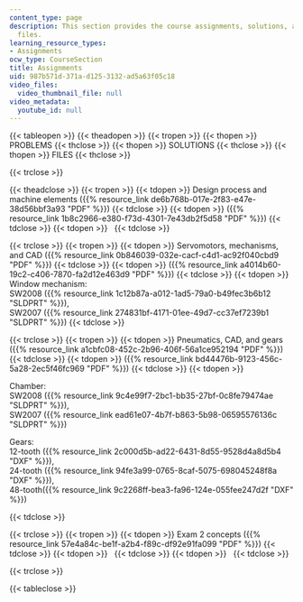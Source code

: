 ```yaml
---
content_type: page
description: This section provides the course assignments, solutions, and supporting
  files.
learning_resource_types:
- Assignments
ocw_type: CourseSection
title: Assignments
uid: 987b571d-371a-d125-3132-ad5a63f05c18
video_files:
  video_thumbnail_file: null
video_metadata:
  youtube_id: null
---
```


{{< tableopen >}}
{{< theadopen >}}
{{< tropen >}}
{{< thopen >}}
PROBLEMS
{{< thclose >}}
{{< thopen >}}
SOLUTIONS
{{< thclose >}}
{{< thopen >}}
FILES
{{< thclose >}}

{{< trclose >}}

{{< theadclose >}}
{{< tropen >}}
{{< tdopen >}}
Design process and machine elements ({{% resource_link de6b768b-017e-2f83-e47e-38d56bbf3a93 "PDF" %}})
{{< tdclose >}}
{{< tdopen >}}
({{% resource_link 1b8c2966-e380-f73d-4301-7e43db2f5d58 "PDF" %}})
{{< tdclose >}}
{{< tdopen >}}
 
{{< tdclose >}}

{{< trclose >}}
{{< tropen >}}
{{< tdopen >}}
Servomotors, mechanisms, and CAD ({{% resource_link 0b846039-032e-cacf-c4d1-ac92f040cbd9 "PDF" %}})
{{< tdclose >}}
{{< tdopen >}}
({{% resource_link a4014b60-19c2-c406-7870-fa2d12e463d9 "PDF" %}})
{{< tdclose >}}
{{< tdopen >}}
Window mechanism:  
SW2008 ({{% resource_link 1c12b87a-a012-1ad5-79a0-b49fec3b6b12 "SLDPRT" %}}),  
SW2007 ({{% resource_link 274831bf-4171-01ee-49d7-cc37ef7239b1 "SLDPRT" %}})
{{< tdclose >}}

{{< trclose >}}
{{< tropen >}}
{{< tdopen >}}
Pneumatics, CAD, and gears ({{% resource_link a1cbfc08-452c-2b96-406f-56a1ce952194 "PDF" %}})
{{< tdclose >}}
{{< tdopen >}}
({{% resource_link bd44476b-9123-456c-5a28-2ec5f46fc969 "PDF" %}})
{{< tdclose >}}
{{< tdopen >}}


Chamber:  
SW2008 ({{% resource_link 9c4e99f7-2bc1-bb35-27bf-0c8fe79474ae "SLDPRT" %}}),  
SW2007 ({{% resource_link ead61e07-4b7f-b863-5b98-06595576136c "SLDPRT" %}})

Gears:  
12-tooth ({{% resource_link 2c000d5b-ad22-6431-8d55-9528d4a8d5b4 "DXF" %}}),  
24-tooth ({{% resource_link 94fe3a99-0765-8caf-5075-698045248f8a "DXF" %}}),  
48-tooth({{% resource_link 9c2268ff-bea3-fa96-124e-055fee247d2f "DXF" %}})


{{< tdclose >}}

{{< trclose >}}
{{< tropen >}}
{{< tdopen >}}
Exam 2 concepts ({{% resource_link 57e4a84c-be1f-a2b4-f89c-df92e91fa099 "PDF" %}})
{{< tdclose >}}
{{< tdopen >}}
 
{{< tdclose >}}
{{< tdopen >}}
 
{{< tdclose >}}

{{< trclose >}}

{{< tableclose >}}